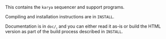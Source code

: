 This contains the `karya` sequencer and support programs.

Compiling and installation instructions are in `INSTALL`.

Documentation is in `doc/`, and you can either read it as-is or build the
HTML version as part of the build process described in `INSTALL`.
